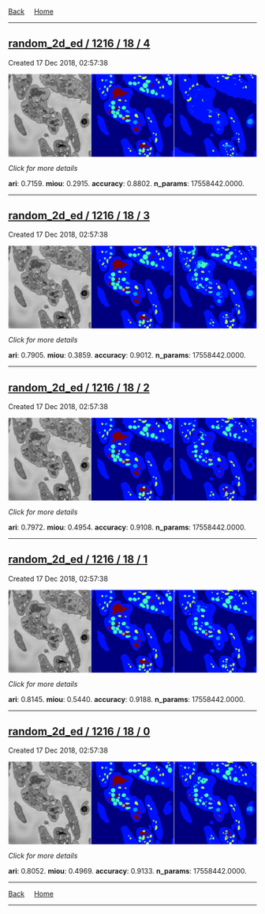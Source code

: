 
[Back](..)&nbsp;&nbsp;&nbsp;&nbsp;&nbsp;[Home](https://leapmanlab.github.io/snapshots)

---

<div class="summary"><a href="4"><h2>random_2d_ed / 1216 / 18 / 4</h2></a><p>Created 17 Dec 2018, 02:57:38
</p><a href="4"><img src="4/media/summary.png" align="center"></a><p>
<i>Click for more details</i>
</p></div>

**ari**: 0.7159. **miou**: 0.2915. **accuracy**: 0.8802. **n_params**: 17558442.0000. 

---

<div class="summary"><a href="3"><h2>random_2d_ed / 1216 / 18 / 3</h2></a><p>Created 17 Dec 2018, 02:57:38
</p><a href="3"><img src="3/media/summary.png" align="center"></a><p>
<i>Click for more details</i>
</p></div>

**ari**: 0.7905. **miou**: 0.3859. **accuracy**: 0.9012. **n_params**: 17558442.0000. 

---

<div class="summary"><a href="2"><h2>random_2d_ed / 1216 / 18 / 2</h2></a><p>Created 17 Dec 2018, 02:57:38
</p><a href="2"><img src="2/media/summary.png" align="center"></a><p>
<i>Click for more details</i>
</p></div>

**ari**: 0.7972. **miou**: 0.4954. **accuracy**: 0.9108. **n_params**: 17558442.0000. 

---

<div class="summary"><a href="1"><h2>random_2d_ed / 1216 / 18 / 1</h2></a><p>Created 17 Dec 2018, 02:57:38
</p><a href="1"><img src="1/media/summary.png" align="center"></a><p>
<i>Click for more details</i>
</p></div>

**ari**: 0.8145. **miou**: 0.5440. **accuracy**: 0.9188. **n_params**: 17558442.0000. 

---

<div class="summary"><a href="0"><h2>random_2d_ed / 1216 / 18 / 0</h2></a><p>Created 17 Dec 2018, 02:57:38
</p><a href="0"><img src="0/media/summary.png" align="center"></a><p>
<i>Click for more details</i>
</p></div>

**ari**: 0.8052. **miou**: 0.4969. **accuracy**: 0.9133. **n_params**: 17558442.0000. 

---

[Back](..)&nbsp;&nbsp;&nbsp;&nbsp;&nbsp;[Home](https://leapmanlab.github.io/snapshots)

---